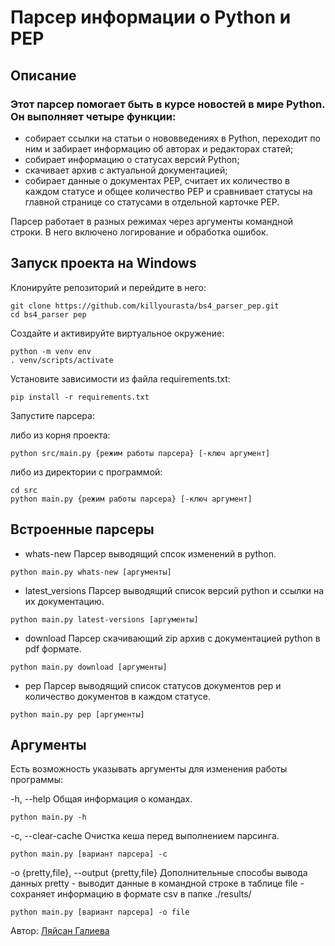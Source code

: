 # Парсер информации о Python и PEP
## Описание
### Этот парсер помогает быть в курсе новостей в мире Python. Он выполняет четыре функции:

+ собирает ссылки на статьи о нововведениях в Python, переходит по ним и забирает информацию об авторах и редакторах статей;
+ собирает информацию о статусах версий Python;
+ скачивает архив с актуальной документацией;
+ собирает данные о документах PEP, считает их количество в каждом статусе и общее количество PEP и сравнивает статусы на главной странице со статусами в отдельной карточке PEP.

Парсер работает в разных режимах через аргументы командной строки. В него включено логирование и обработка ошибок.

## Запуск проекта на Windows
Клонируйте репозиторий и перейдите в него:
```
git clone https://github.com/killyourasta/bs4_parser_pep.git
cd bs4_parser pep
```
Cоздайте и активируйте виртуальное окружение:
```
python -m venv env
. venv/scripts/activate
```
Установите зависимости из файла requirements.txt:
```
pip install -r requirements.txt
```
Запустите парсера:

либо из корня проекта:
```
python src/main.py {режим работы парсера} [-ключ аргумент]
```
либо из директории с программой:
```
cd src
python main.py {режим работы парсера} [-ключ аргумент]
```

## Встроенные парсеры
+ whats-new
Парсер выводящий спсок изменений в python.
```
python main.py whats-new [аргументы]
```
+ latest_versions Парсер выводящий список версий python и ссылки на их документацию.
```
python main.py latest-versions [аргументы]
```
+ download
Парсер скачивающий zip архив с документацией python в pdf формате.
```
python main.py download [аргументы]
```
+ pep 
Парсер выводящий список статусов документов pep и количество документов в каждом статусе.
```
python main.py pep [аргументы]
```
## Аргументы

Есть возможность указывать аргументы для изменения работы программы:

-h, --help Общая информация о командах.
```
python main.py -h
```
-c, --clear-cache Очистка кеша перед выполнением парсинга.
```
python main.py [вариант парсера] -c
```
-o {pretty,file}, --output {pretty,file}
Дополнительные способы вывода данных
pretty - выводит данные в командной строке в таблице
file - сохраняет информацию в формате csv в папке ./results/
```
python main.py [вариант парсера] -o file
```

Автор: [Ляйсан Галиева](https://github.com/killyourasta)

